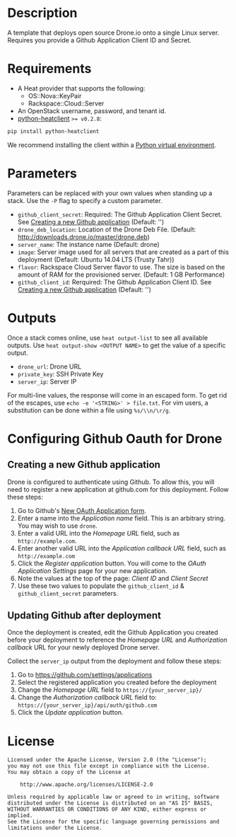 Description
===========

A template that deploys open source Drone.io onto a single Linux server.
Requires you provide a Github Application Client ID and Secret.


Requirements
============
* A Heat provider that supports the following:
  * OS::Nova::KeyPair
  * Rackspace::Cloud::Server
* An OpenStack username, password, and tenant id.
* [python-heatclient](https://github.com/openstack/python-heatclient)
`>= v0.2.8`:

```bash
pip install python-heatclient
```

We recommend installing the client within a [Python virtual
environment](http://www.virtualenv.org/).

Parameters
==========
Parameters can be replaced with your own values when standing up a stack. Use
the `-P` flag to specify a custom parameter.

* `github_client_secret`: Required: The Github Application Client Secret. See
[Creating a new Github application](#creating-a-new-github-application)
(Default: '')
* `drone_deb_location`: Location of the Drone Deb File.
(Default: http://downloads.drone.io/master/drone.deb)
* `server_name`: The instance name (Default: drone)
* `image`: Server image used for all servers that are created as a part of this
deployment (Default: Ubuntu 14.04 LTS (Trusty Tahr))
* `flavor`: Rackspace Cloud Server flavor to use. The size is based on the
amount of RAM for the provisioned server.
 (Default: 1 GB Performance)
* `github_client_id`: Rerquired: The Github Application Client ID. See
[Creating a new Github application](#creating-a-new-github-application)
(Default: '')

Outputs
=======
Once a stack comes online, use `heat output-list` to see all available outputs.
Use `heat output-show <OUTPUT NAME>` to get the value of a specific output.

* `drone_url`: Drone URL
* `private_key`: SSH Private Key
* `server_ip`: Server IP

For multi-line values, the response will come in an escaped form. To get rid of
the escapes, use `echo -e '<STRING>' > file.txt`. For vim users, a substitution
can be done within a file using `%s/\\n/\r/g`.

Configuring Github Oauth for Drone
==================================

## Creating a new Github application

Drone is configured to authenticate using Github. To allow this, you will need
to register a new application at github.com for this deployment. Follow these
steps:

1. Go to Github's [New OAuth Application form](https://github.com/settings/applications/new).
2. Enter a name into the *Application name* field. This is an arbitrary string.
You may wish to use `drone`.
3. Enter a valid URL into the *Homepage URL* field, such as `http://example.com`.
4. Enter another valid URL into the *Application callback URL* field, such as `http://example.com`
5. Click the *Register application* button. You will come to the
*OAuth Application Settings* page for your new application.
6. Note the values at the top of the page: *Client ID* and *Client Secret*
7. Use these two values to populate the `github_client_id` &
`github_client_secret` parameters.

## Updating Github after deployment

Once the deployment is created, edit the Github Application you created before
your deployment to reference the *Homepage URL* and *Authorization callback*
URL for your newly deployed Drone server.

Collect the `server_ip` output from the deployment and follow these steps:

1. Go to https://github.com/settings/applications
2. Select the registered application you created before the deployment
3. Change the *Homepage URL* field to `https://{your_server_ip}/`
3. Change the *Authorization callback URL* field to: `https://{your_server_ip}/api/auth/github.com`
4. Click the *Update application* button.

License
=======
```
Licensed under the Apache License, Version 2.0 (the "License");
you may not use this file except in compliance with the License.
You may obtain a copy of the License at

    http://www.apache.org/licenses/LICENSE-2.0

Unless required by applicable law or agreed to in writing, software
distributed under the License is distributed on an "AS IS" BASIS,
WITHOUT WARRANTIES OR CONDITIONS OF ANY KIND, either express or implied.
See the License for the specific language governing permissions and
limitations under the License.
```
